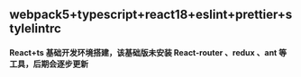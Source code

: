 ## webpack5+typescript+react18+eslint+prettier+stylelintrc

#### React+ts 基础开发环境搭建，该基础版未安装 React-router 、redux 、ant 等工具，后期会逐步更新
